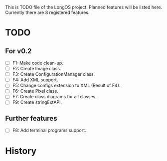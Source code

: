 This is TODO file of the LongOS project. Planned features will be listed here.
Currently there are 8 registered features.

TODO
========

For v0.2
--------

- [ ] F1: Make code clean-up.
- [ ] F2: Create Image class.
- [ ] F3: Create ConfigurationManager class.
- [ ] F4: Add XML support.
- [ ] F5: Change configs extension to XML (Result of F4).
- [ ] F6: Create Pixel class.
- [ ] F7: Create class diagrams for all classes.
- [ ] F9: Create stringExtAPI.

Further features
--------
- [ ] F8: Add terminal programs support.

History
========